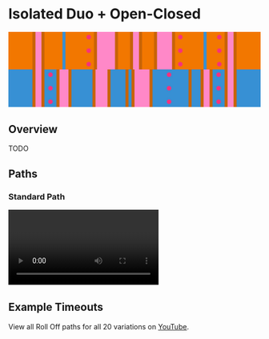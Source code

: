 # Isolated Duo + Open-Closed

![Isolated Duo + Open-Closed](../images/variations/isolated-duo-open-closed.jpg)

## Overview

TODO

## Paths

### Standard Path

<video controls>
  <source src="../../images/variations/isolated-duo-open-closed-standard-path.mp4" type="video/mp4">
</video>

## Example Timeouts

View all Roll Off paths for all 20 variations on [YouTube](https://www.youtube.com/playlist?list=PLG_QNSp9ZgJLWYSNl4vY26VJCZeOQHO1F).
